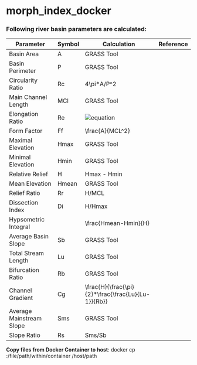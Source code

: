 # morph_index_docker

### Following river basin parameters are calculated:

| Parameter | Symbol | Calculation | Reference |
| --- | --- | ---| --- |
| Basin Area | A | GRASS Tool | |
| Basin Perimeter | P | GRASS Tool | |
| Circularity Ratio | Rc | 4\pi*A/P^2| |
| Main Channel Length | MCl | GRASS Tool | |
| Elongation Ratio | Re | ![equation](https://latex.codecogs.com/gif.latex?\frac{2*\sqrt{A/\pi}}{MCL}) | |
| Form Factor | Ff | \frac{A}{MCL^2} | |
| Maximal Elevation | Hmax | GRASS Tool | |
| Minimal Elevation | Hmin | GRASS Tool | |
| Relative Relief | H | Hmax - Hmin | |
| Mean Elevation | Hmean | GRASS Tool | |
| Relief Ratio | Rr | H/MCL | |
| Dissection Index | Di | H/Hmax | |
| Hypsometric Integral | | \frac{Hmean-Hmin}{H} | |
| Average Basin Slope | Sb | GRASS Tool | |
| Total Stream Length | Lu | GRASS Tool | |
| Bifurcation Ratio | Rb | GRASS Tool | |
| Channel Gradient | Cg | \frac{H}{\frac{\pi}{2}*\frac{\frac{Lu}{Lu-1}}{Rb}} | |
| Average Mainstream Slope | Sms | GRASS Tool | |
| Slope Ratio | Rs| Sms/Sb| |


__Copy files from Docker Container to host__:
docker cp <container-id>:/file/path/within/container /host/path

